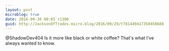 ```yaml
---
layout: post
microblog: true
date: 2016-09-30 00:03 +1300
guid: http://JacksonOfTrades.micro.blog/2016/09/29/t781449417358450688.html
---
```

@ShadowDev404 Is it more like black or white coffee? That's what I've always wanted to know.
